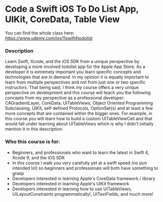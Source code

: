 # Code a Swift iOS To Do List App, UIKit, CoreData, Table View
You can find the whole class here: https://www.udemy.com/ios11swift4todolist

### Description
Learn Swift, Xcode, and the iOS SDK from a unique perspective by developing a more involved todolist app for the Apple App Store. As a developer it is extremely important you learn specific concepts and technologies that are in demand. In my opinion it is equally important to learn from multiple perspectives and not from just one or two specific instructors. That being said, I think my course offers a very unique perspective on development and this course will teach you the following concepts from my perspective as a professional developer: CAGradientLayer, CoreData, UITableViews, Object Oriented Programming Subclassing, UIKit, self defined Protocols, OptionSet(s) and at least a few more concepts that are contained within the bigger ones. For example, in this course you will learn how to build a custom UITableViewCell and that would fall under learning about UITableViews which is why I didn't initially mention it in this description.

### Who this course is for:
* Beginners, and professionals who want to learn the latest in Swift 4, Xcode 9, and the iOS SDK
* In this course I walk you very carefully yet at a swift speed (no pun intended lol) so beginners and professionals will both have something to grasp
* Developers interested in learning Apple's CoreData framework / library
* Developers interested in learning Apple's UIKit framework
* Developers interested in learning how to use UITableViews, UILayoutConstraints programmatically!, UITextFields, and much more!
